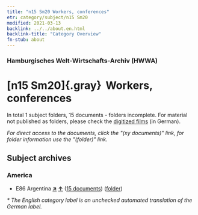 ```yaml
---
title: "n15 Sm20 Workers, conferences"
etr: category/subject/n15 Sm20
modified: 2021-03-13
backlink: ../../about.en.html
backlink-title: "Category Overview"
fn-stub: about
---
```


### Hamburgisches Welt-Wirtschafts-Archiv (HWWA)
# [n15 Sm20]{.gray}&#8201; Workers, conferences&#160; 





In total 1 subject folders, 15 documents - folders incomplete.
For material not published as folders, please check the [digitized films](/film/h1_sh) (in German).

_For direct access to the documents, click the "(xy documents)" link, for folder information use the "(folder)" link._

## Subject archives



### America

- E86 Argentina [**&nearr;**](../../../geo/i/141692/about.en.html "Argentina (all folders)") [**&uarr;**](../../../geo/about.en.html#E86 "Country category system") (<a href="https://pm20.zbw.eu/dfgview/sh/141692,145185" title="about: Argentina : Workers, conferences" target="_blank">15 documents</a>) ([folder](../../../../folder/sh/1416xx/141692/1451xx/145185/about.en.html))


_* The English category label is an unchecked automated translation of the German label._


